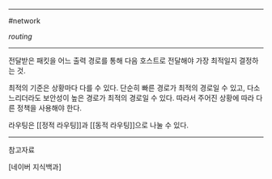 
---

#network 

*routing*

---

전달받은 패킷을 어느 출력 경로를 통해 다음 호스트로 전달해야 가장 최적일지 결정하는 것.

최적의 기준은 상황마다 다를 수 있다. 단순히 빠른 경로가 최적의 경로일 수 있고, 다소 느리더라도 보안성이 높은 경로가 최적의 경로일 수 있다. 따라서 주어진 상황에 따라 다른 정책을 사용해야 한다.

라우팅은 [[정적 라우팅]]과 [[동적 라우팅]]으로 나눌 수 있다.

---

참고자료

[네이버 지식백과]